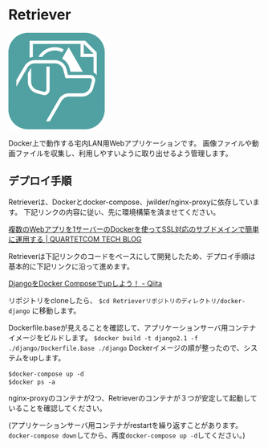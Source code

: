 # Retriever
![Retrieverアイコン](https://raw.githubusercontent.com/SouthBridge-ShibaElec/Retriever/master/docker-django/django/retriever/static/retriever/icon-192x192.png?token=AMVJJGJ4VFDYNY7P3Z7RZQC5GOOBS)

Docker上で動作する宅内LAN用Webアプリケーションです。
画像ファイルや動画ファイルを収集し、利用しやすいように取り出せるよう管理します。

## デプロイ手順

Retrieverは、Dockerとdocker-compose、jwilder/nginx-proxyに依存しています。
下記リンクの内容に従い、先に環境構築を済ませてください。

[複数のWebアプリを1サーバーのDockerを使ってSSL対応のサブドメインで簡単に運用する | QUARTETCOM TECH BLOG](https://tech.quartetcom.co.jp/2017/04/11/multiple-ssl-apps-on-one-docker-host/)


Retrieverは下記リンクのコードをベースにして開発したため、デプロイ手順は基本的に下記リンクに沿って進めます。

[DjangoをDocker Composeでupしよう！ - Qiita](https://qiita.com/kyhei_0727/items/e0eb4cfa46d71258f1be)


リポジトリをcloneしたら、
```$cd Retrieverリポジトリのディレクトリ/docker-django```
に移動します。

Dockerfile.baseが見えることを確認して、アプリケーションサーバ用コンテナイメージをビルドします。
```$docker build -t django2.1 -f ./django/Dockerfile.base ./django```
Dockerイメージの順が整ったので、システムをupします。
```
$docker-compose up -d
$docker ps -a
```
nginx-proxyのコンテナが2つ、Retrieverのコンテナが３つが安定して起動していることを確認してください。

(アプリケーションサーバ用コンテナがrestartを繰り返すことがあります。`docker-compose down`してから、再度`docker-compose up -d`してください。)
